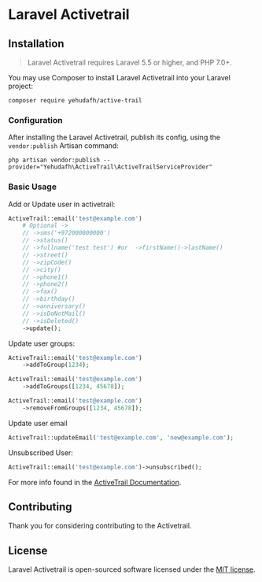 # Laravel Activetrail

## Installation

> Laravel Activetrail requires Laravel 5.5 or higher, and PHP 7.0+.

You may use Composer to install Laravel Activetrail into your Laravel project:

    composer require yehudafh/active-trail

### Configuration

After installing the Laravel Activetrail, publish its config, using the `vendor:publish` Artisan command:

    php artisan vendor:publish --provider="Yehudafh\ActiveTrail\ActiveTrailServiceProvider"

### Basic Usage

Add or Update user in activetrail:

```php
ActiveTrail::email('test@example.com')
    # Optional ->
    // ->sms('+972000000000')
    // ->status()
    // ->fullname('test test') #or  ->firstName()->lastName()
    // ->street()
    // ->zipCode()
    // ->city()
    // ->phone1()
    // ->phone2()
    // ->fax()
    // ->birthday()
    // ->anniversary()
    // ->isDoNotMail()
    // ->isDeleted()
    ->update();
```
Update user groups:

```php
ActiveTrail::email('test@example.com')
    ->addToGroup(1234);

ActiveTrail::email('test@example.com')
    ->addToGroups([1234, 45678]);

ActiveTrail::email('test@example.com')
    ->removeFromGroups([1234, 45678]);

```
Update user email

```php
ActiveTrail::updateEmail('test@example.com', 'new@example.com');
```
Unsubscribed User:

```php
ActiveTrail::email('test@example.com')->unsubscribed();
```

For more info found in the [ActiveTrail Documentation](https://webapi.mymarketing.co.il/api/docs).

## Contributing

Thank you for considering contributing to the Activetrail.

## License

Laravel Activetrail is open-sourced software licensed under the [MIT license](http://opensource.org/licenses/MIT).
